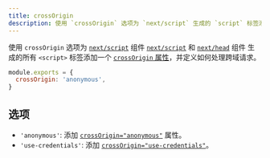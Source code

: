 ```yaml
---
title: crossOrigin
description: 使用 `crossOrigin` 选项为 `next/script` 生成的 `script` 标签添加一个 `crossOrigin` 标签。
---
```




使用 `crossOrigin` 选项为 <AppOnly>[`next/script`](/docs/app/building-your-application/optimizing/scripts) 组件</AppOnly> <PagesOnly>[`next/script`](/docs/pages/building-your-application/optimizing/scripts) 和 [`next/head`](/docs/pages/api-reference/components/head) 组件</PagesOnly> 生成的所有 `<script>` 标签添加一个 [`crossOrigin` 属性](https://developer.mozilla.org/en-US/docs/Web/HTML/Attributes/crossorigin)，并定义如何处理跨域请求。

```js filename="next.config.js"
module.exports = {
  crossOrigin: 'anonymous',
}
```

## 选项

- `'anonymous'`: 添加 [`crossOrigin="anonymous"`](https://developer.mozilla.org/en-US/docs/Web/HTML/Attributes/crossorigin#anonymous) 属性。
- `'use-credentials'`: 添加 [`crossOrigin="use-credentials"`](https://developer.mozilla.org/en-US/docs/Web/HTML/Attributes/crossorigin#use-credentials)。
